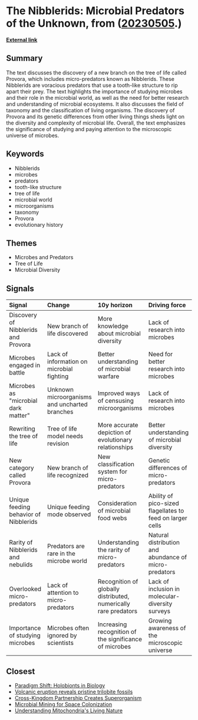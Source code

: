 # __The Nibblerids: Microbial Predators of the Unknown__, from ([20230505](https://kghosh.substack.com/p/20230505).)

__[External link](https://www.salon.com/2022/12/10/nibblerids-provora-new-branch-on-tree-of-life/)__



## Summary

The text discusses the discovery of a new branch on the tree of life called Provora, which includes micro-predators known as Nibblerids. These Nibblerids are voracious predators that use a tooth-like structure to rip apart their prey. The text highlights the importance of studying microbes and their role in the microbial world, as well as the need for better research and understanding of microbial ecosystems. It also discusses the field of taxonomy and the classification of living organisms. The discovery of Provora and its genetic differences from other living things sheds light on the diversity and complexity of microbial life. Overall, the text emphasizes the significance of studying and paying attention to the microscopic universe of microbes.

## Keywords

* Nibblerids
* microbes
* predators
* tooth-like structure
* tree of life
* microbial world
* microorganisms
* taxonomy
* Provora
* evolutionary history

## Themes

* Microbes and Predators
* Tree of Life
* Microbial Diversity

## Signals

| Signal                                | Change                                        | 10y horizon                                                     | Driving force                                             |
|:--------------------------------------|:----------------------------------------------|:----------------------------------------------------------------|:----------------------------------------------------------|
| Discovery of Nibblerids and Provora   | New branch of life discovered                 | More knowledge about microbial diversity                        | Lack of research into microbes                            |
| Microbes engaged in battle            | Lack of information on microbial fighting     | Better understanding of microbial warfare                       | Need for better research into microbes                    |
| Microbes as "microbial dark matter"   | Unknown microorganisms and uncharted branches | Improved ways of censusing microorganisms                       | Lack of research into microbes                            |
| Rewriting the tree of life            | Tree of life model needs revision             | More accurate depiction of evolutionary relationships           | Better understanding of microbial diversity               |
| New category called Provora           | New branch of life recognized                 | New classification system for micro-predators                   | Genetic differences of micro-predators                    |
| Unique feeding behavior of Nibblerids | Unique feeding mode observed                  | Consideration of microbial food webs                            | Ability of pico-sized flagellates to feed on larger cells |
| Rarity of Nibblerids and nebulids     | Predators are rare in the microbe world       | Understanding the rarity of micro-predators                     | Natural distribution and abundance of micro-predators     |
| Overlooked micro-predators            | Lack of attention to micro-predators          | Recognition of globally distributed, numerically rare predators | Lack of inclusion in molecular-diversity surveys          |
| Importance of studying microbes       | Microbes often ignored by scientists          | Increasing recognition of the significance of microbes          | Growing awareness of the microscopic universe             |

## Closest

* [Paradigm Shift: Holobionts in Biology](99e803820e0c09fbc3163a5a26ff49bb)
* [Volcanic eruption reveals pristine trilobite fossils](86a95b5e38247c3fe23d1f4c60d37881)
* [Cross-Kingdom Partnership Creates Superorganism](2af3e931e394e21223d8e983e2dd43b7)
* [Microbial Mining for Space Colonization](a67f9e7de0ac3ab7399e7e056c0f8883)
* [Understanding Mitochondria's Living Nature](ce348324368b560b9912fe5055c8241d)